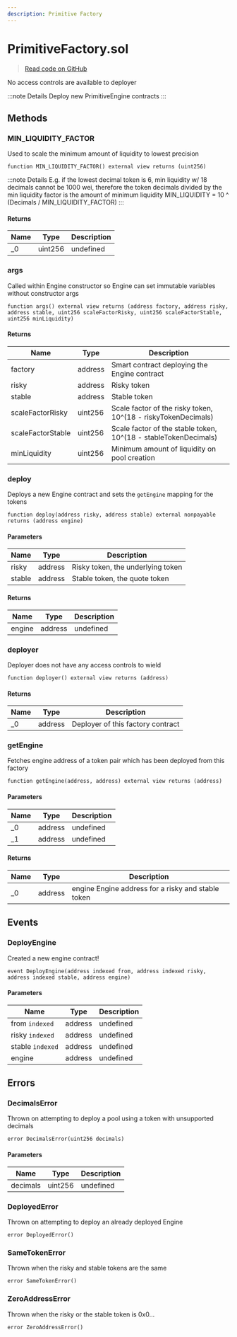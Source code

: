 ```yaml
---
description: Primitive Factory
---
```


# PrimitiveFactory.sol
> [Read code on GitHub](https://github.com/primitivefinance/rmm-core/blob/main/contracts/PrimitiveFactory.sol)

No access controls are available to deployer

:::note Details
Deploy new PrimitiveEngine contracts
:::


## Methods

### MIN_LIQUIDITY_FACTOR

Used to scale the minimum amount of liquidity to lowest precision

```solidity title="Solidity"
function MIN_LIQUIDITY_FACTOR() external view returns (uint256)
```


:::note Details
E.g. if the lowest decimal token is 6, min liquidity w/ 18 decimals                 cannot be 1000 wei, therefore the token decimals                 divided by the min liquidity factor is the amount of minimum liquidity                 MIN_LIQUIDITY = 10 ^ (Decimals / MIN_LIQUIDITY_FACTOR)
:::



#### Returns

| Name | Type | Description |
|---|---|---|
| _0 | uint256 | undefined |

### args

Called within Engine constructor so Engine can set immutable                            variables without constructor args

```solidity title="Solidity"
function args() external view returns (address factory, address risky, address stable, uint256 scaleFactorRisky, uint256 scaleFactorStable, uint256 minLiquidity)
```





#### Returns

| Name | Type | Description |
|---|---|---|
| factory | address |            Smart contract deploying the Engine contract |
| risky | address |              Risky token |
| stable | address |             Stable token |
| scaleFactorRisky | uint256 |   Scale factor of the risky token, 10^(18 - riskyTokenDecimals) |
| scaleFactorStable | uint256 |  Scale factor of the stable token, 10^(18 - stableTokenDecimals) |
| minLiquidity | uint256 |       Minimum amount of liquidity on pool creation |

### deploy

Deploys a new Engine contract and sets the `getEngine` mapping for the tokens

```solidity title="Solidity"
function deploy(address risky, address stable) external nonpayable returns (address engine)
```




#### Parameters

| Name | Type | Description |
|---|---|---|
| risky | address | Risky token, the underlying token |
| stable | address | Stable token, the quote token |

#### Returns

| Name | Type | Description |
|---|---|---|
| engine | address | undefined |

### deployer

Deployer does not have any access controls to wield

```solidity title="Solidity"
function deployer() external view returns (address)
```





#### Returns

| Name | Type | Description |
|---|---|---|
| _0 | address | Deployer of this factory contract |

### getEngine

Fetches engine address of a token pair which has been deployed from this factory

```solidity title="Solidity"
function getEngine(address, address) external view returns (address)
```




#### Parameters

| Name | Type | Description |
|---|---|---|
| _0 | address | undefined |
| _1 | address | undefined |

#### Returns

| Name | Type | Description |
|---|---|---|
| _0 | address | engine  Engine address for a risky and stable token |



## Events

### DeployEngine

Created a new engine contract!

```solidity title="Solidity"
event DeployEngine(address indexed from, address indexed risky, address indexed stable, address engine)
```




#### Parameters

| Name | Type | Description |
|---|---|---|
| from `indexed` | address | undefined |
| risky `indexed` | address | undefined |
| stable `indexed` | address | undefined |
| engine  | address | undefined |



## Errors

### DecimalsError

Thrown on attempting to deploy a pool using a token with unsupported decimals

```solidity title="Solidity"
error DecimalsError(uint256 decimals)
```




#### Parameters

| Name | Type | Description |
|---|---|---|
| decimals | uint256 | undefined |

### DeployedError

Thrown on attempting to deploy an already deployed Engine

```solidity title="Solidity"
error DeployedError()
```





### SameTokenError

Thrown when the risky and stable tokens are the same

```solidity title="Solidity"
error SameTokenError()
```





### ZeroAddressError

Thrown when the risky or the stable token is 0x0...

```solidity title="Solidity"
error ZeroAddressError()
```






